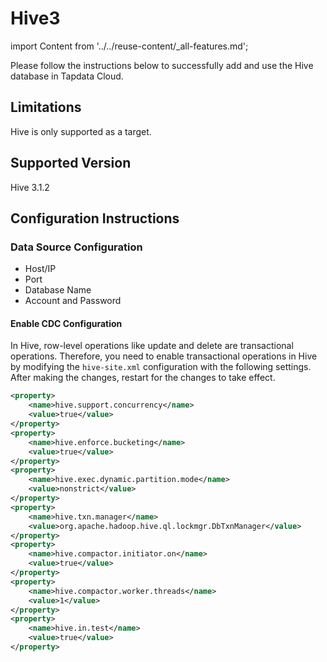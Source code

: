 # Hive3

import Content from '../../reuse-content/_all-features.md';

<Content />

Please follow the instructions below to successfully add and use the Hive database in Tapdata Cloud.

## Limitations

Hive is only supported as a target.

## Supported Version

Hive 3.1.2

## Configuration Instructions

### Data Source Configuration

- Host/IP
- Port
- Database Name
- Account and Password

#### Enable CDC Configuration

In Hive, row-level operations like update and delete are transactional operations. Therefore, you need to enable transactional operations in Hive by modifying the `hive-site.xml` configuration with the following settings. After making the changes, restart for the changes to take effect.

```xml
<property>
    <name>hive.support.concurrency</name>
    <value>true</value>
</property>
<property>
    <name>hive.enforce.bucketing</name>
    <value>true</value>
</property>
<property>
    <name>hive.exec.dynamic.partition.mode</name>
    <value>nonstrict</value>
</property>
<property>
    <name>hive.txn.manager</name>
    <value>org.apache.hadoop.hive.ql.lockmgr.DbTxnManager</value>
</property>
<property>
    <name>hive.compactor.initiator.on</name>
    <value>true</value>
</property>
<property>
    <name>hive.compactor.worker.threads</name>
    <value>1</value>
</property>
<property>
    <name>hive.in.test</name>
    <value>true</value>
</property>
```